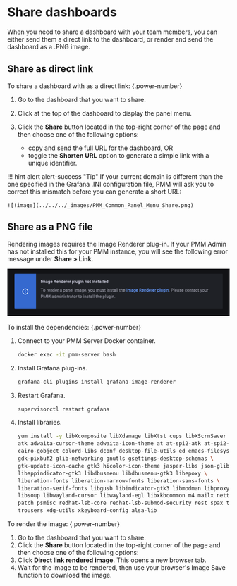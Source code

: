 # Share dashboards

When you need to share a dashboard with your team members, you can either send them a direct link to the dashboard, or render and send the dashboard as a .PNG image.

## Share as direct link

To share a dashboard with as a direct link:
{.power-number}

1. Go to the dashboard that you want to share.
2. Click at the top of the dashboard to display the panel menu.
3. Click the **Share** button located in the top-right corner of the page and then choose one of the following options:

   - copy and send the full URL for the dashboard, OR
   - toggle the **Shorten URL** option to generate a simple link with a unique identifier.

!!! hint alert alert-success "Tip"
       If your current domain is different than the one specified in the Grafana .INI configuration file, PMM will ask you to correct this mismatch before you can generate a short URL:
    
    ![!image](../../../_images/PMM_Common_Panel_Menu_Share.png)
    
    
## Share as a PNG file

Rendering images requires the Image Renderer plug-in. If your PMM Admin has not installed this for your PMM instance, you will see the following error message under **Share > Link**.
    
![!image](../../../_images/No_Image_Render_Plugin.png)

To install the dependencies:
{.power-number}

1. Connect to your PMM Server Docker container.

    ```sh
    docker exec -it pmm-server bash
    ```

2. Install Grafana plug-ins.

    ```sh
    grafana-cli plugins install grafana-image-renderer
    ```

3. Restart Grafana.

    ```sh
    supervisorctl restart grafana
    ```

4. Install libraries.

    ```sh
    yum install -y libXcomposite libXdamage libXtst cups libXScrnSaver pango \
    atk adwaita-cursor-theme adwaita-icon-theme at at-spi2-atk at-spi2-core \
    cairo-gobject colord-libs dconf desktop-file-utils ed emacs-filesystem \
    gdk-pixbuf2 glib-networking gnutls gsettings-desktop-schemas \
    gtk-update-icon-cache gtk3 hicolor-icon-theme jasper-libs json-glib \
    libappindicator-gtk3 libdbusmenu libdbusmenu-gtk3 libepoxy \
    liberation-fonts liberation-narrow-fonts liberation-sans-fonts \
    liberation-serif-fonts libgusb libindicator-gtk3 libmodman libproxy \
    libsoup libwayland-cursor libwayland-egl libxkbcommon m4 mailx nettle \
    patch psmisc redhat-lsb-core redhat-lsb-submod-security rest spax time \
    trousers xdg-utils xkeyboard-config alsa-lib
    ```

To render the image:
{.power-number}

1. Go to the dashboard that you want to share.
2. Click the **Share** button located in the top-right corner of the page and then choose one of the following options:
3. Click **Direct link rendered image**. This opens a new browser tab.
4. Wait for the image to be rendered, then use your browser's Image Save function to download the image.